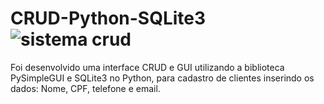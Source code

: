 # CRUD-Python-SQLite3![sistema crud](https://user-images.githubusercontent.com/94224260/172218625-840c23b3-dd96-47ca-8548-62c48dde1ef5.png)

Foi desenvolvido uma interface CRUD e GUI utilizando a biblioteca PySimpleGUI e SQLite3 no Python, para cadastro de clientes inserindo os dados: Nome, CPF, telefone e email. 
